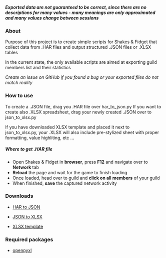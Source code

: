 ***Exported data are not guaranteed to be correct, since there are no descriptions for many values - many meanings are only approximated and many values change between sessions***

### About
Purpose of this project is to create simple scripts for Shakes & Fidget that collect data from .HAR files and output structured .JSON files or .XLSX tables

In the current state, the only available scripts are aimed at exporting guild members list and their statistics

_Create an issue on GitHub if you found a bug or your exported files do not match reality_

### How to use
To create a .JSON file, drag you .HAR file over har_to_json.py
If you want to create also .XLSX spreadsheet, drag your newly created .JSON over to json_to_xlsx.py

If you have downloaded XLSX template and placed it next to json_to_xlsx.py, your .XLSX will also include pre-stylized sheet with proper formatting, value highliting, etc ...

##### Where to get .HAR file
- Open Shakes & Fidget in **browser**, press **F12** and navigate over to **Network** tab   
- **Reload** the page and wait for the game to finish loading   
- Once loaded, head over to guild and **click on all members** of your guild   
- When finished, **save** the captured network activity

### Downloads
- [HAR to JSON](https://raw.githubusercontent.com/HafisCZ/SF-Exporter/master/har_to_json.py)
- [JSON to XLSX](https://raw.githubusercontent.com/HafisCZ/SF-Exporter/master/json_to_xlsx.py)

- [XLSX template](https://raw.githubusercontent.com/HafisCZ/SF-Exporter/master/template.xlsx)

### Required packages
- [openpyxl](https://pypi.org/project/openpyxl/)
